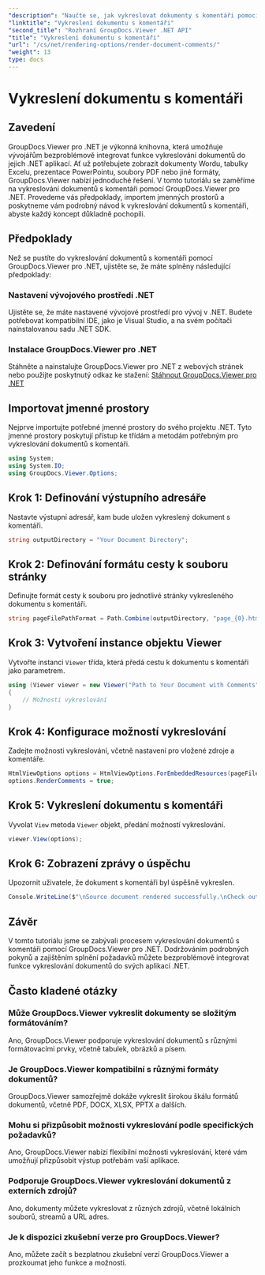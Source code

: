 ```yaml
---
"description": "Naučte se, jak vykreslovat dokumenty s komentáři pomocí GroupDocs.Viewer pro .NET. Pro bezproblémovou integraci postupujte podle našeho podrobného návodu."
"linktitle": "Vykreslení dokumentu s komentáři"
"second_title": "Rozhraní GroupDocs.Viewer .NET API"
"title": "Vykreslení dokumentu s komentáři"
"url": "/cs/net/rendering-options/render-document-comments/"
"weight": 13
type: docs
---
```

# Vykreslení dokumentu s komentáři

## Zavedení
GroupDocs.Viewer pro .NET je výkonná knihovna, která umožňuje vývojářům bezproblémově integrovat funkce vykreslování dokumentů do jejich .NET aplikací. Ať už potřebujete zobrazit dokumenty Wordu, tabulky Excelu, prezentace PowerPointu, soubory PDF nebo jiné formáty, GroupDocs.Viewer nabízí jednoduché řešení.
V tomto tutoriálu se zaměříme na vykreslování dokumentů s komentáři pomocí GroupDocs.Viewer pro .NET. Provedeme vás předpoklady, importem jmenných prostorů a poskytneme vám podrobný návod k vykreslování dokumentů s komentáři, abyste každý koncept důkladně pochopili.
## Předpoklady
Než se pustíte do vykreslování dokumentů s komentáři pomocí GroupDocs.Viewer pro .NET, ujistěte se, že máte splněny následující předpoklady:
### Nastavení vývojového prostředí .NET
Ujistěte se, že máte nastavené vývojové prostředí pro vývoj v .NET. Budete potřebovat kompatibilní IDE, jako je Visual Studio, a na svém počítači nainstalovanou sadu .NET SDK.
### Instalace GroupDocs.Viewer pro .NET
Stáhněte a nainstalujte GroupDocs.Viewer pro .NET z webových stránek nebo použijte poskytnutý odkaz ke stažení:
[Stáhnout GroupDocs.Viewer pro .NET](https://releases.groupdocs.com/viewer/net/)

## Importovat jmenné prostory
Nejprve importujte potřebné jmenné prostory do svého projektu .NET. Tyto jmenné prostory poskytují přístup ke třídám a metodám potřebným pro vykreslování dokumentů s komentáři.
```csharp
using System;
using System.IO;
using GroupDocs.Viewer.Options;
```

## Krok 1: Definování výstupního adresáře
Nastavte výstupní adresář, kam bude uložen vykreslený dokument s komentáři.
```csharp
string outputDirectory = "Your Document Directory";
```
## Krok 2: Definování formátu cesty k souboru stránky
Definujte formát cesty k souboru pro jednotlivé stránky vykresleného dokumentu s komentáři.
```csharp
string pageFilePathFormat = Path.Combine(outputDirectory, "page_{0}.html");
```
## Krok 3: Vytvoření instance objektu Viewer
Vytvořte instanci `Viewer` třída, která předá cestu k dokumentu s komentáři jako parametrem.
```csharp
using (Viewer viewer = new Viewer("Path to Your Document with Comments"))
{
    // Možnosti vykreslování
}
```
## Krok 4: Konfigurace možností vykreslování
Zadejte možnosti vykreslování, včetně nastavení pro vložené zdroje a komentáře.
```csharp
HtmlViewOptions options = HtmlViewOptions.ForEmbeddedResources(pageFilePathFormat);
options.RenderComments = true;
```
## Krok 5: Vykreslení dokumentu s komentáři
Vyvolat `View` metoda `Viewer` objekt, předání možností vykreslování.
```csharp
viewer.View(options);
```
## Krok 6: Zobrazení zprávy o úspěchu
Upozornit uživatele, že dokument s komentáři byl úspěšně vykreslen.
```csharp
Console.WriteLine($"\nSource document rendered successfully.\nCheck output in {outputDirectory}.");
```

## Závěr
V tomto tutoriálu jsme se zabývali procesem vykreslování dokumentů s komentáři pomocí GroupDocs.Viewer pro .NET. Dodržováním podrobných pokynů a zajištěním splnění požadavků můžete bezproblémově integrovat funkce vykreslování dokumentů do svých aplikací .NET.
## Často kladené otázky
### Může GroupDocs.Viewer vykreslit dokumenty se složitým formátováním?
Ano, GroupDocs.Viewer podporuje vykreslování dokumentů s různými formátovacími prvky, včetně tabulek, obrázků a písem.
### Je GroupDocs.Viewer kompatibilní s různými formáty dokumentů?
GroupDocs.Viewer samozřejmě dokáže vykreslit širokou škálu formátů dokumentů, včetně PDF, DOCX, XLSX, PPTX a dalších.
### Mohu si přizpůsobit možnosti vykreslování podle specifických požadavků?
Ano, GroupDocs.Viewer nabízí flexibilní možnosti vykreslování, které vám umožňují přizpůsobit výstup potřebám vaší aplikace.
### Podporuje GroupDocs.Viewer vykreslování dokumentů z externích zdrojů?
Ano, dokumenty můžete vykreslovat z různých zdrojů, včetně lokálních souborů, streamů a URL adres.
### Je k dispozici zkušební verze pro GroupDocs.Viewer?
Ano, můžete začít s bezplatnou zkušební verzí GroupDocs.Viewer a prozkoumat jeho funkce a možnosti.